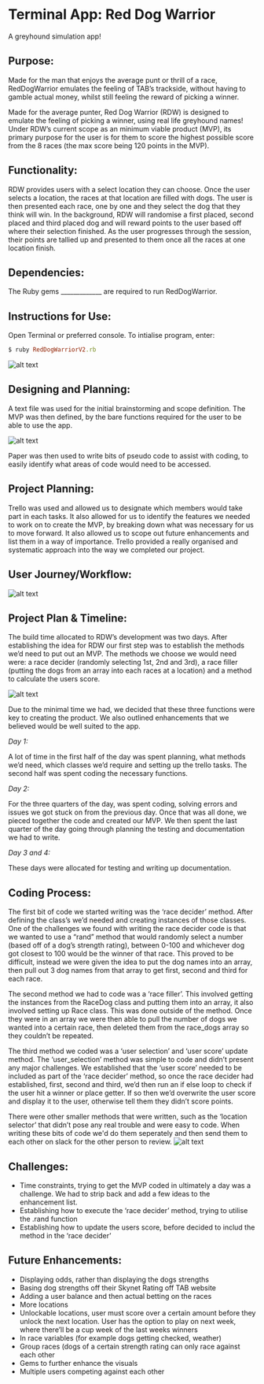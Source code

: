 # Terminal App: Red Dog Warrior
A greyhound simulation app!
## Purpose:
Made for the man that enjoys the average punt or thrill of a race, RedDogWarrior emulates the feeling of TAB’s trackside, without having to gamble actual money, whilst still feeling the reward of picking a winner.

Made for the average punter, Red Dog Warrior (RDW) is designed to emulate the feeling of picking a winner, using real life greyhound names! Under RDW’s current scope as an minimum viable product (MVP), its primary purpose for the user is for them to score the highest possible score from the 8 races (the max score being 120 points in the MVP). 

## Functionality:

RDW provides users with a select location they can choose. Once the user selects a location, the races at that location are filled with dogs. The user is then presented each race, one by one and they select the dog that they think will win. 
In the background, RDW will randomise a first placed, second placed and third placed dog and will reward points to the user based off where their selection finished. 
As the user progresses through the session, their points are tallied up and presented to them once all the races at one location finish. 

## Dependencies: 
The Ruby gems _____________ are required to run RedDogWarrior.

## Instructions for Use:
Open Terminal or preferred console. To intialise program, enter:

``` ruby
$ ruby RedDogWarriorV2.rb
```

![alt text](https://i.imgur.com/BhmexS4.png "User Flow Diagram")

## Designing and Planning:
A text file was used for the initial brainstorming and scope definition. The MVP was then defined, by the bare functions required for the user to be able to use the app. 

![alt text](https://i.imgur.com/612bp5n.png "User Flow Diagram")

Paper was then used to write bits of pseudo code to assist with coding, to easily identify what areas of code would need to be accessed. 

## Project Planning:
Trello was used and allowed us to designate which members would take part in each tasks. It also allowed for us to identify the features we needed to work on to create the MVP, by breaking down what was necessary for us to move forward. It also allowed us to scope out future enhancements and list them in a way of importance. Trello provided a really organised and systematic approach into the way we completed our project. 

## User Journey/Workflow:
![alt text](https://i.imgur.com/3cFG8wr.jpg?1 "User Flow Diagram")

## Project Plan & Timeline:
The build time allocated to RDW’s development was two days. After establishing the idea for RDW our first step was to establish the methods we’d need to put out an MVP. The methods we choose we would need were: a race decider (randomly selecting 1st, 2nd and 3rd), a race filler (putting the dogs from an array into each races at a location) and a method to calculate the users score. 

![alt text](https://i.imgur.com/gWf4pVw.jpg "Planning of our MVP requirements")

Due to the minimal time we had, we decided that these three functions were key to creating the product. We also outlined enhancements that we believed would be well suited to the app. 

*Day 1:*

A lot of time in the first half of the day was spent planning, what methods we’d need, which classes we’d require and setting up the trello tasks. The second half was spent coding the necessary functions.

*Day 2:*

For the three quarters of the day, was spent coding, solving errors and issues we got stuck on from the previous day. Once that was all done, we pieced together the code and created our MVP. We then spent the last quarter of the day going through planning the testing and documentation we had to write.

*Day 3 and 4:*

These days were allocated for testing and writing up documentation. 

## Coding Process: ##

The first bit of code we started writing was the ‘race decider’ method. After defining the class’s we’d needed and creating instances of those classes. One of the challenges we found with writing the race decider code is that we wanted to use a “rand” method that would randomly select a number (based off of a dog’s strength rating), between 0-100 and whichever dog got closest to 100 would be the winner of that race. This proved to be difficult, instead we were given the idea to put the dog names into an array, then pull out 3 dog names from that array to get first, second and third for each race. 

The second method we had to code was a ‘race filler’. This involved getting the instances from the RaceDog class and putting them into an array, it also involved setting up Race class. This was done outside of the method. 
Once they were in an array we were then able to pull the number of dogs we wanted into a certain race, then deleted them from the race_dogs array so they couldn’t be repeated. 

The third method we coded was a ‘user selection’ and ‘user score’ update method. The ‘user_selection’ method was simple to code and didn’t present any major challenges.
We established that the ‘user score’ needed to be included as part of the ‘race decider’ method, so once the race decider had established, first, second and third, we’d then run an if else loop to check if the user hit a winner or place getter. If so then we’d overwrite the user score and display it to the user, otherwise tell them they didn’t score points.

There were other smaller methods that were written, such as the ‘location selector’ that didn’t pose any real trouble and were easy to code. 
When writing these bits of code we'd do them seperately and then send them to each other on slack for the other person to review.
![alt text](https://i.imgur.com/rCgElxB.png "Slack communication example")


## Challenges: ##
* Time constraints, trying to get the MVP coded in ultimately a day was a challenge. We had to strip back and add a few ideas to the enhancement list. 
* Establishing how to execute the ‘race decider’ method, trying to utilise the .rand function
* Establishing how to update the users score, before decided to includ the method in the ‘race decider’

## Future Enhancements: ##
* Displaying odds, rather than displaying the dogs strengths
* Basing dog strengths off their Skynet Rating off TAB website
* Adding a user balance and then actual betting on the races
* More locations
* Unlockable locations, user must score over a certain amount before they unlock the next location.
User has the option to play on next week, where there’ll be a cup week of the last weeks winners
* In race variables (for example dogs getting checked, weather)
* Group races (dogs of a certain strength rating can only race against each other
* Gems to further enhance the visuals
* Multiple users competing against each other 


